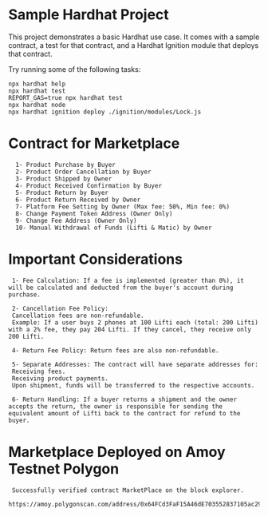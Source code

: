 # Sample Hardhat Project

This project demonstrates a basic Hardhat use case. It comes with a sample contract, a test for that contract, and a Hardhat Ignition module that deploys that contract.

Try running some of the following tasks:

```shell
npx hardhat help
npx hardhat test
REPORT_GAS=true npx hardhat test
npx hardhat node
npx hardhat ignition deploy ./ignition/modules/Lock.js
```

# Contract for Marketplace

      1- Product Purchase by Buyer
      2- Product Order Cancellation by Buyer
      3- Product Shipped by Owner
      4- Product Received Confirmation by Buyer
      5- Product Return by Buyer
      6- Product Return Received by Owner
      7- Platform Fee Setting by Owner (Max fee: 50%, Min fee: 0%)
      8- Change Payment Token Address (Owner Only)
      9- Change Fee Address (Owner Only)
      10- Manual Withdrawal of Funds (Lifti & Matic) by Owner

# Important Considerations

     1- Fee Calculation: If a fee is implemented (greater than 0%), it will be calculated and deducted from the buyer's account during purchase.

     2- Cancellation Fee Policy:
     Cancellation fees are non-refundable.
     Example: If a user buys 2 phones at 100 Lifti each (total: 200 Lifti) with a 2% fee, they pay 204 Lifti. If they cancel, they receive only 200 Lifti.

     4- Return Fee Policy: Return fees are also non-refundable.

     5- Separate Addresses: The contract will have separate addresses for:
     Receiving fees.
     Receiving product payments.
     Upon shipment, funds will be transferred to the respective accounts.

     6- Return Handling: If a buyer returns a shipment and the owner accepts the return, the owner is responsible for sending the equivalent amount of Lifti back to the contract for refund to the buyer.

# Marketplace Deployed on Amoy Testnet Polygon
     Successfully verified contract MarketPlace on the block explorer.
     https://amoy.polygonscan.com/address/0x64FCd3FaF15A46dE703552837105ac2915990A24#code

